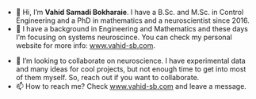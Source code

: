 - 👋 Hi, I’m **Vahid Samadi Bokharaie**. I have a B.Sc. and M.Sc. in Control Engineering and a PhD in mathematics and a neuroscientist since 2016.
- 👀 I have a background in Engineering and Mathematics and these days I’m focusing on systems neuroscince. You can check my personal website for more info: www.vahid-sb.com.
<!---- 🌱 I’m currently learning ...--->
- 💞️ I’m looking to collaborate on neuroscience. I have experimental data and many ideas for cool projects, but not enough time to get into most of them myself. So, reach out if you want to collaborate. 
- 📫 How to reach me? Check www.vahid-sb.com and leave a message. 

<!---
vahid-sb/vahid-sb is a ✨ special ✨ repository because its `README.md` (this file) appears on your GitHub profile.
You can click the Preview link to take a look at your changes.
--->
